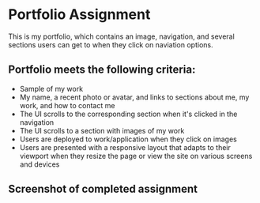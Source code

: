 # Portfolio Assignment
This is my portfolio, which contains an image, navigation, and several sections users can get to when they click on naviation options. 
## Portfolio meets the following criteria:
- Sample of my work
- My name, a recent photo or avatar, and links to sections about me, my work, and how to contact me
- The UI scrolls to the corresponding section when it's clicked in the navigation
- The UI scrolls to a section with images of my work
- Users are deployed to work/application when they click on images
- Users are presented with a responsive layout that adapts to their viewport when they resize the page or view the site on various screens and devices
## Screenshot of completed assignment
